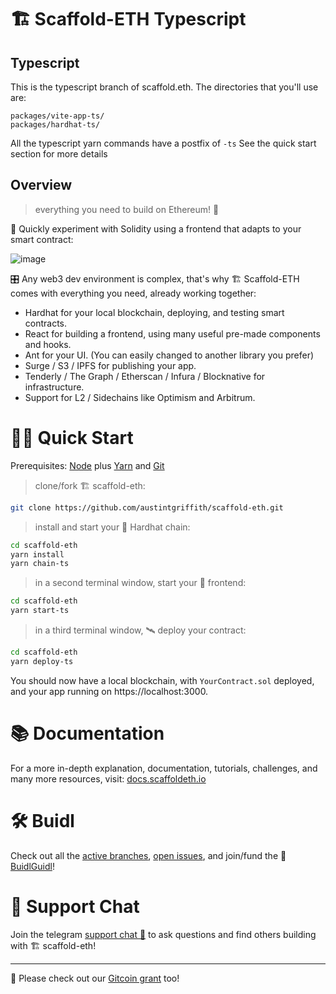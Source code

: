 # 🏗 Scaffold-ETH Typescript
## Typescript
This is the typescript branch of scaffold.eth.  The directories that you'll use are:
```
packages/vite-app-ts/
packages/hardhat-ts/
```
All the typescript yarn commands have a postfix of `-ts` See the quick start section for more details

## Overview

> everything you need to build on Ethereum! 🚀

🧪 Quickly experiment with Solidity using a frontend that adapts to your smart contract:

![image](https://user-images.githubusercontent.com/2653167/124158108-c14ca380-da56-11eb-967e-69cde37ca8eb.png)

🎛 Any web3 dev environment is complex, that's why 🏗 Scaffold-ETH comes with everything you need, already working together:

- Hardhat for your local blockchain, deploying, and testing smart contracts.
- React for building a frontend, using many useful pre-made components and hooks.
- Ant for your UI. (You can easily changed to another library you prefer)
- Surge / S3 / IPFS for publishing your app.
- Tenderly / The Graph / Etherscan / Infura / Blocknative for infrastructure.
- Support for L2 / Sidechains like Optimism and Arbitrum.


# 🏄‍♂️ Quick Start

Prerequisites: [Node](https://nodejs.org/en/download/) plus [Yarn](https://classic.yarnpkg.com/en/docs/install/) and [Git](https://git-scm.com/downloads)


> clone/fork 🏗 scaffold-eth:

```bash
git clone https://github.com/austintgriffith/scaffold-eth.git
```

> install and start your 👷‍ Hardhat chain: 

```bash
cd scaffold-eth
yarn install
yarn chain-ts
```

> in a second terminal window, start your 📱 frontend:

```bash
cd scaffold-eth
yarn start-ts
```

> in a third terminal window, 🛰 deploy your contract:

```bash
cd scaffold-eth
yarn deploy-ts
```

You should now have a local blockchain, with `YourContract.sol` deployed, and your app running on https://localhost:3000.

# 📚 Documentation

For a more in-depth explanation, documentation, tutorials, challenges, and many more resources, visit: [docs.scaffoldeth.io](https://docs.scaffoldeth.io) 

# 🛠 Buidl

Check out all the [active branches](https://github.com/austintgriffith/scaffold-eth/branches/active), [open issues](https://github.com/austintgriffith/scaffold-eth/issues), and join/fund the 🏰 [BuidlGuidl](https://BuidlGuidl.com)!


# 💬 Support Chat

Join the telegram [support chat 💬](https://t.me/joinchat/KByvmRe5wkR-8F_zz6AjpA) to ask questions and find others building with 🏗 scaffold-eth!

---

🙏 Please check out our [Gitcoin grant](https://gitcoin.co/grants/2851/scaffold-eth) too!
